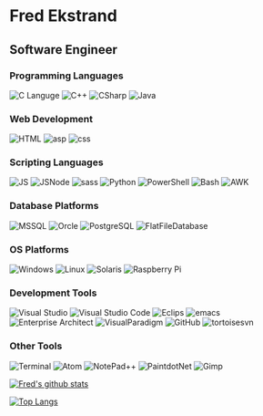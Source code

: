 # Fred Ekstrand
## Software Engineer 

### Programming Languages
![C Languge](hhttps://github.com/FredEkstrand/FredEkstrand/Images/c-language64.png) ![C++](hhttps://github.com/FredEkstrand/FredEkstrand/blob/master/Images/cpp64.png) ![CSharp](hhttps://github.com/FredEkstrand/FredEkstrand/blob/master/Images/csharp64.png) ![Java](hhttps://github.com/FredEkstrand/FredEkstrand/blob/master/Images/java64.png)

### Web Development
![HTML](hhttps://github.com/FredEkstrand/FredEkstrand/blob/master/Images/html64.png) ![asp](hhttps://github.com/FredEkstrand/FredEkstrand/blob/master/Images/aspnet64.png) ![css](hhttps://github.com/FredEkstrand/FredEkstrand/blob/master/Images/css64.png) 

### Scripting Languages
![JS](hhttps://github.com/FredEkstrand/FredEkstrand/blob/master/Images/javascript64.png) ![JSNode](hhttps://github.com/FredEkstrand/FredEkstrand/blob/master/Images/jsnode64.png) ![sass](hhttps://github.com/FredEkstrand/FredEkstrand/blob/master/Images/SASS64.png) ![Python](hhttps://github.com/FredEkstrand/FredEkstrand/blob/master/Images/python64.png) ![PowerShell](hhttps://github.com/FredEkstrand/FredEkstrand/blob/master/Images/powershell64.png) ![Bash](hhttps://github.com/FredEkstrand/FredEkstrand/blob/master/Images/bash64.png) ![AWK](hhttps://github.com/FredEkstrand/FredEkstrand/blob/master/Images/awk64.png)

### Database Platforms
![MSSQL](hhttps://github.com/FredEkstrand/FredEkstrand/blob/master/Images/MSSQL64.png) ![Orcle](hhttps://github.com/FredEkstrand/FredEkstrand/blob/master/Images/Oracle64.png) ![PostgreSQL](hhttps://github.com/FredEkstrand/FredEkstrand/blob/master/Images/PostgreSQL64.png) ![FlatFileDatabase](hhttps://github.com/FredEkstrand/FredEkstrand/blob/master/Images/FlatFileDatabase64.png) 

### OS Platforms
![Windows](hhttps://github.com/FredEkstrand/FredEkstrand/blob/master/Images/WindowsOS64.png) ![Linux](hhttps://github.com/FredEkstrand/FredEkstrand/blob/master/Images/LinuxOS64.png) ![Solaris](hhttps://github.com/FredEkstrand/FredEkstrand/blob/master/Images/solaris64.png) ![Raspberry Pi](hhttps://github.com/FredEkstrand/FredEkstrand/blob/master/Images/Raspberry_Pi64.png)

### Development Tools
![Visual Studio](hhttps://github.com/FredEkstrand/FredEkstrand/blob/master/Images/VisualStudio64.png) ![Visual Studio Code](hhttps://github.com/FredEkstrand/FredEkstrand/blob/master/Images/VisualStudioCode64.png) ![Eclips](hhttps://github.com/FredEkstrand/FredEkstrand/blob/master/Images/Eclipse64.png) ![emacs](hhttps://github.com/FredEkstrand/FredEkstrand/blob/master/Images/Emacs64.png) ![Enterprise Architect](hhttps://github.com/FredEkstrand/FredEkstrand/blob/master/Images/EnterpriseArchitect64.png) ![VisualParadigm](hhttps://github.com/FredEkstrand/FredEkstrand/blob/master/Images/VisualParadigm64.png) ![GitHub](hhttps://github.com/FredEkstrand/FredEkstrand/blob/master/Images/GitHub64.png) ![tortoisesvn](hhttps://github.com/FredEkstrand/FredEkstrand/blob/master/Images/tortoisesvn64.png) 

### Other Tools
![Terminal](hhttps://github.com/FredEkstrand/FredEkstrand/blob/master/Images/Terminal64.png) ![Atom](hhttps://github.com/FredEkstrand/FredEkstrand/blob/master/Images/Atom64.png) ![NotePad++](hhttps://github.com/FredEkstrand/FredEkstrand/blob/master/Images/Notepad++64.png) ![PaintdotNet](hhttps://github.com/FredEkstrand/FredEkstrand/blob/master/Images/PaintNet64.png) ![Gimp](hhttps://github.com/FredEkstrand/FredEkstrand/blob/master/Images/gimp64.png) 

[![Fred's github stats](https://github-readme-stats.vercel.app/api?username=fredekstrand&show_icons=true)](https://github.com/fredekstrand/github-readme-stats)


[![Top Langs](https://github-readme-stats.vercel.app/api/top-langs/?username=fredekstrand&hide=html)](https://github.com/fredekstrand/github-readme-stats) 
